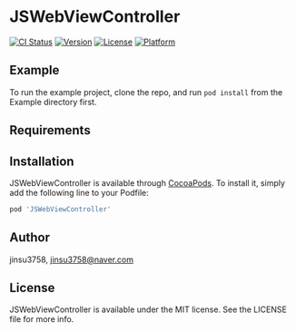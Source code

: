 # JSWebViewController

[![CI Status](https://img.shields.io/travis/jinsu3758/JSWebViewController.svg?style=flat)](https://travis-ci.org/jinsu3758/JSWebViewController)
[![Version](https://img.shields.io/cocoapods/v/JSWebViewController.svg?style=flat)](https://cocoapods.org/pods/JSWebViewController)
[![License](https://img.shields.io/cocoapods/l/JSWebViewController.svg?style=flat)](https://cocoapods.org/pods/JSWebViewController)
[![Platform](https://img.shields.io/cocoapods/p/JSWebViewController.svg?style=flat)](https://cocoapods.org/pods/JSWebViewController)

## Example

To run the example project, clone the repo, and run `pod install` from the Example directory first.

## Requirements

## Installation

JSWebViewController is available through [CocoaPods](https://cocoapods.org). To install
it, simply add the following line to your Podfile:

```ruby
pod 'JSWebViewController'
```

## Author

jinsu3758, jinsu3758@naver.com

## License

JSWebViewController is available under the MIT license. See the LICENSE file for more info.
